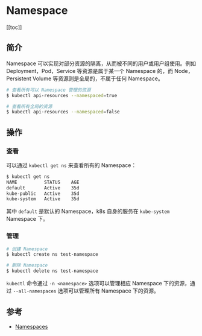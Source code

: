 # Namespace

[[toc]]

## 简介

Namespace 可以实现对部分资源的隔离，从而被不同的用户或用户组使用。例如 Deployment，Pod，Service 等资源是属于某一个 Namespace 的，而 Node，Persistent Volume 等资源则是全局的，不属于任何 Namespace。

```bash
# 查看所有可以 Namespace 管理的资源
$ kubectl api-resources --namespaced=true

# 查看所有全局的资源
$ kubectl api-resources --namespaced=false
```

## 操作

### 查看

可以通过 `kubectl get ns` 来查看所有的 Namespace：

```bash
$ kubectl get ns
NAME          STATUS    AGE
default       Active    35d
kube-public   Active    35d
kube-system   Active    35d
```

其中 `default` 是默认的 Namespace，k8s 自身的服务在 `kube-system` Namespace 下。

### 管理

```bash
# 创建 Namespace
$ kubectl create ns test-namespace

# 删除 Namespace
$ kubectl delete ns test-namespace
```

`kubectl` 命令通过 `-n <namespace>` 选项可以管理相应 Namespace 下的资源，通过 `--all-namespaces` 选项可以管理所有 Namespace 下的资源。

## 参考

- [Namespaces](https://kubernetes.io/docs/concepts/overview/working-with-objects/namespaces/)